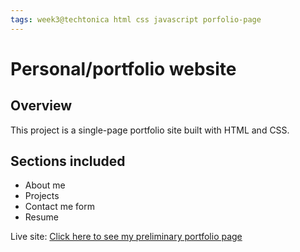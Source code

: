 ```yaml
---
tags: week3@techtonica html css javascript porfolio-page
---
```


# Personal/portfolio website

## Overview
This project is a single-page portfolio site built with HTML and CSS.

## Sections included
- About me
- Projects
- Contact me form
- Resume

Live site: [Click here to see my preliminary portfolio page](https://xiaozhong21.github.io/portfolio-page/)
